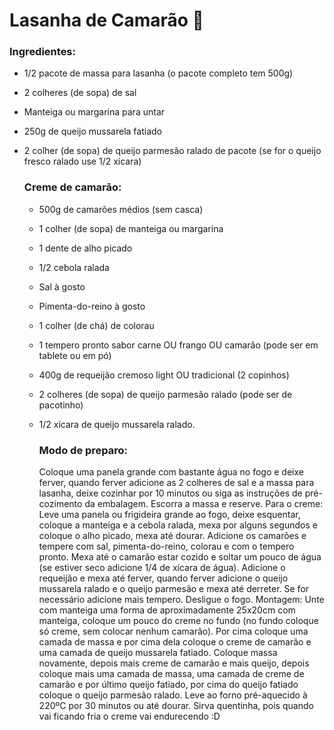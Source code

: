 # Lasanha de Camarão :shrimp:

### Ingredientes:

- 1/2 pacote de massa para lasanha (o pacote completo tem 500g)

- 2 colheres (de sopa) de sal

- Manteiga ou margarina para untar

- 250g de queijo mussarela fatiado

- 2 colher (de sopa) de queijo parmesão ralado de pacote (se for o queijo fresco ralado use 1/2 xícara)

  ### Creme de camarão:

  - 500g de camarões médios (sem casca)

  - 1 colher (de sopa) de manteiga ou margarina

  - 1 dente de alho picado

  - 1/2 cebola ralada

  - Sal à gosto

  - Pimenta-do-reino à gosto

  - 1 colher (de chá) de colorau

  - 1 tempero pronto sabor carne OU frango OU camarão (pode ser em tablete ou em pó)

  - 400g de requeijão cremoso light OU tradicional (2 copinhos)

  - 2 colheres (de sopa) de queijo parmesão ralado (pode ser de pacotinho)

  - 1/2 xícara de queijo mussarela ralado.

    

    ### Modo de preparo:

    Coloque uma panela grande com bastante água no fogo e deixe ferver, quando ferver adicione as 2 colheres de sal e a massa para lasanha, deixe cozinhar por 10 minutos ou siga as instruções de pré-cozimento da embalagem. Escorra a massa e reserve.
    Para o creme: Leve uma panela ou frigideira grande ao fogo, deixe esquentar, coloque a manteiga e a cebola ralada, mexa por alguns segundos e coloque o alho picado, mexa até dourar.
    Adicione os camarões e tempere com sal, pimenta-do-reino, colorau e com o tempero pronto. Mexa até o camarão estar cozido e soltar um pouco de água (se estiver seco adicione 1/4 de xícara de água).
    Adicione o requeijão e mexa até ferver, quando ferver adicione o queijo mussarela ralado e o queijo parmesão e mexa até derreter. Se for necessário adicione mais tempero. Desligue o fogo.
    Montagem:
    Unte com manteiga uma forma de aproximadamente 25x20cm com manteiga, coloque um pouco do creme no fundo (no fundo coloque só creme, sem colocar nenhum camarão). Por cima coloque uma camada de massa e por cima dela coloque o creme de camarão e uma camada de queijo mussarela fatiado. Coloque massa novamente, depois mais creme de camarão e mais queijo, depois coloque mais uma camada de massa, uma camada de creme de camarão e por último queijo fatiado, por cima do queijo fatiado coloque o queijo parmesão ralado.
    Leve ao forno pré-aquecido à 220ºC por 30 minutos ou até dourar.
    Sirva quentinha, pois quando vai ficando fria o creme vai endurecendo :D